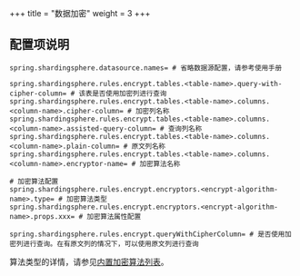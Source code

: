 +++
title = "数据加密"
weight = 3
+++

## 配置项说明

```properties
spring.shardingsphere.datasource.names= # 省略数据源配置，请参考使用手册

spring.shardingsphere.rules.encrypt.tables.<table-name>.query-with-cipher-column= # 该表是否使用加密列进行查询
spring.shardingsphere.rules.encrypt.tables.<table-name>.columns.<column-name>.cipher-column= # 加密列名称
spring.shardingsphere.rules.encrypt.tables.<table-name>.columns.<column-name>.assisted-query-column= # 查询列名称
spring.shardingsphere.rules.encrypt.tables.<table-name>.columns.<column-name>.plain-column= # 原文列名称
spring.shardingsphere.rules.encrypt.tables.<table-name>.columns.<column-name>.encryptor-name= # 加密算法名称

# 加密算法配置
spring.shardingsphere.rules.encrypt.encryptors.<encrypt-algorithm-name>.type= # 加密算法类型
spring.shardingsphere.rules.encrypt.encryptors.<encrypt-algorithm-name>.props.xxx= # 加密算法属性配置

spring.shardingsphere.rules.encrypt.queryWithCipherColumn= # 是否使用加密列进行查询。在有原文列的情况下，可以使用原文列进行查询
```

算法类型的详情，请参见[内置加密算法列表](/cn/user-manual/shardingsphere-jdbc/configuration/built-in-algorithm/encrypt)。
